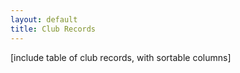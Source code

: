 ```yaml
---
layout: default
title: Club Records
---
```


[include table of club records, with sortable columns]
